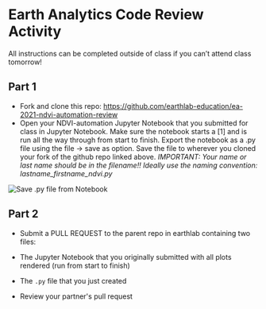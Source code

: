 # Earth  Analytics Code Review Activity
All instructions can be completed outside of class if you can’t attend class tomorrow!

## Part 1

* Fork and clone this repo: https://github.com/earthlab-education/ea-2021-ndvi-automation-review 
* Open your NDVI-automation Jupyter Notebook that you submitted for class in Jupyter Notebook. Make sure the notebook starts a [1] and is run all the way through from start to  finish. Export the notebook as a .py file using the file → save as option. Save the file to wherever you cloned your fork of the github repo linked above. *IMPORTANT: Your  name or last name should be in the filename!! Ideally use the naming convention: lastname_firstname_ndvi.py*

![Save .py file from Notebook](save-notebook-py-file.gif "Save py file")

## Part 2 

* Submit a PULL REQUEST to the parent repo in earthlab containing two files:
* The Jupyter Notebook that you originally submitted with all plots rendered (run from start to finish)
* The `.py` file that you just created

* Review your partner's pull request
